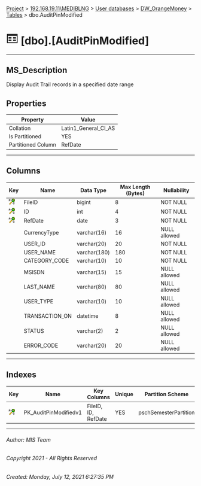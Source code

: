 #### 

[Project](../../../../index.md) > [192.168.19.11\\MEDIBLNG](../../../index.md) > [User databases](../../index.md) > [DW_OrangeMoney](../index.md) > [Tables](Tables.md) > dbo.AuditPinModified

# ![Tables](../../../../Images/Table32.png) [dbo].[AuditPinModified]

---

## <a name="#description"></a>MS_Description

Display Audit Trail records in a specified date range

## <a name="#properties"></a>Properties

| Property | Value |
|---|---|
| Collation | Latin1_General_CI_AS |
| Is Partitioned | YES |
| Partitioned Column | RefDate |


---

## <a name="#columns"></a>Columns

| Key | Name | Data Type | Max Length (Bytes) | Nullability |
|---|---|---|---|---|
| [![Cluster Primary Key PK_AuditPinModifiedv1: *](../../../../Images/pkcluster.png)](#indexes) | FileID | bigint | 8 | NOT NULL |
| [![Cluster Primary Key PK_AuditPinModifiedv1: *](../../../../Images/pkcluster.png)](#indexes) | ID | int | 4 | NOT NULL |
| [![Cluster Primary Key PK_AuditPinModifiedv1: *](../../../../Images/pkcluster.png)](#indexes) | RefDate | date | 3 | NOT NULL |
|  | CurrencyType | varchar(16) | 16 | NULL allowed |
|  | USER_ID | varchar(20) | 20 | NOT NULL |
|  | USER_NAME | varchar(180) | 180 | NOT NULL |
|  | CATEGORY_CODE | varchar(10) | 10 | NOT NULL |
|  | MSISDN | varchar(15) | 15 | NULL allowed |
|  | LAST_NAME | varchar(80) | 80 | NULL allowed |
|  | USER_TYPE | varchar(10) | 10 | NULL allowed |
|  | TRANSACTION_ON | datetime | 8 | NULL allowed |
|  | STATUS | varchar(2) | 2 | NULL allowed |
|  | ERROR_CODE | varchar(20) | 20 | NULL allowed |


---

## <a name="#indexes"></a>Indexes

| Key | Name | Key Columns | Unique | Partition Scheme | Partitioned |
|---|---|---|---|---|---|
| [![Cluster Primary Key PK_AuditPinModifiedv1: *](../../../../Images/pkcluster.png)](#indexes) | PK_AuditPinModifiedv1 | FileID, ID, RefDate | YES | pschSemesterPartition | RefDate |


---

###### Author:  MIS Team

###### Copyright 2021 - All Rights Reserved

###### Created: Monday, July 12, 2021 6:27:35 PM

